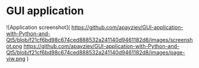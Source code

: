 # GUI application 

![Application screenshot](
    https://github.com/apayziev/GUI-application-with-Python-and-Qt5/blob/f21cf6bd98c674ced888532a241140d9461182d8/images/screenshot.png
    https://github.com/apayziev/GUI-application-with-Python-and-Qt5/blob/f21cf6bd98c674ced888532a241140d9461182d8/images/page-viw.png
)

